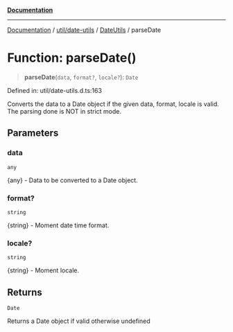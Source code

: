 [**Documentation**](../../../../../index.md)

***

[Documentation](../../../../../index.md) / [util/date-utils](../../../index.md) / [DateUtils](../index.md) / parseDate

# Function: parseDate()

> **parseDate**(`data`, `format?`, `locale?`): `Date`

Defined in: util/date-utils.d.ts:163

Converts the data to a Date object if the given data, format, locale is valid.
The parsing done is NOT in strict mode.

## Parameters

### data

`any`

{any} - Data to be converted to a Date object.

### format?

`string`

{string} - Moment date time format.

### locale?

`string`

{string} - Moment locale.

## Returns

`Date`

Returns a Date object if valid otherwise undefined

